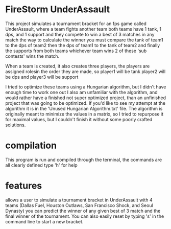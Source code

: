 # FireStorm UnderAssault
This project simulates a tournament bracket for an fps game called UnderAssault, where a team fights 
another team both teams have 1 tank, 1 dps, and 1 support and they compete to win a best of 3 matches
in any match the way to calculate the winner you must compare the tank of team1 to the dps of team2
then the dps of team1 to the tank of team2 and finally the supports from both teams whichever 
team wins 2 of these 'sub contests' wins the match.

When a team is created, it also creates three players, the players are assigned rolesin the order they are 
made, so player1 will be tank player2 will be dps and player3 will be support

I tried to optimize these teams using a Hungarian algorithm, but I didn't have enough time to work one out
I also am unfamiliar with the algorithm, and would rather have a finished not super optimized project, than
an unfinished project that was going to be optimized.
If you'd like to see my attempt at the algorithm it is in the 'Unused Hungarian Algorithm.txt' file.
The algorithm is originally meant to minimize the values in a matrix, so I tried to repurpose it for maximal
values, but I couldn't finish it without some poorly crafted solutions.

# compilation
This program is run and compiled through the terminal, the commands are all clearly defined type 'h' for help

# features
allows a user to simulate a tournament bracket in UnderAssault with 4 teams (Dallas Fuel, Houston Outlaws, 
San Francisco Shock, and Seoul Dynasty) you can predict the winner of any given best of 3 match
and the final winner of the tournament. You can also easily reset by typing 's' in the command line
to start a new bracket.